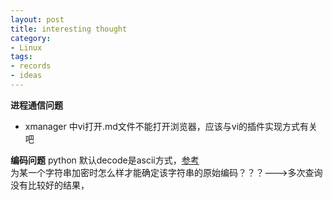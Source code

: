 ```yaml
---
layout: post
title: interesting thought  
category: 
- Linux  
tags:
- records
- ideas
---
```


**进程通信问题**  
- xmanager 中vi打开.md文件不能打开浏览器，应该与vi的插件实现方式有关吧

**编码问题**
python 默认decode是ascii方式，[参考](https://python.jobbole.com/81246/)  
为某一个字符串加密时怎么样才能确定该字符串的原始编码？？？--->多次查询没有比较好的结果，
